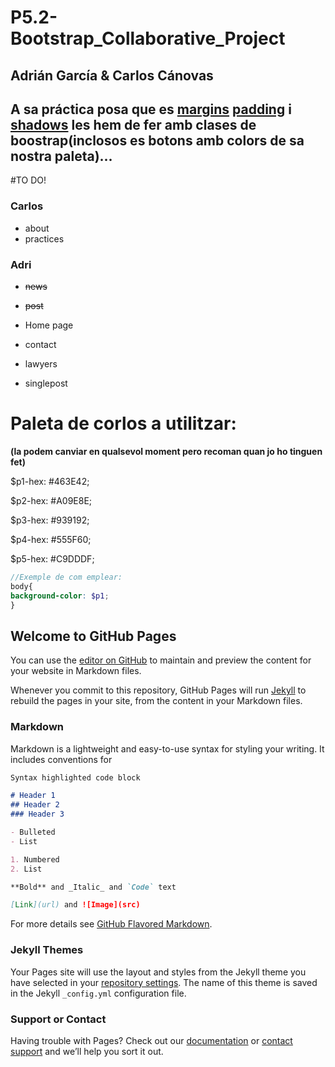 # P5.2-Bootstrap_Collaborative_Project
## Adrián García & Carlos Cánovas

## A sa práctica posa que es [margins](https://getbootstrap.com/docs/4.4/utilities/spacing/ "Spacing boostrap") [padding](https://www.w3schools.com/bootstrap4/bootstrap_utilities.asp "Resum w3") i [shadows](https://getbootstrap.com/docs/4.4/utilities/shadows/ "Shadows boostrap") les hem de fer amb clases de boostrap(inclosos es botons amb colors de sa nostra paleta)...


#TO DO!
### Carlos
* about
* practices


### Adri
* ~~news~~
* ~~post~~
* Home page
* contact
* lawyers


* singlepost

# Paleta de corlos a utilitzar: 
**(la podem canviar en qualsevol moment pero recoman quan jo ho tinguen fet)**

$p1-hex: #463E42;

$p2-hex: #A09E8E;

$p3-hex: #939192;

$p4-hex: #555F60;

$p5-hex: #C9DDDF;

```scss
//Exemple de com emplear:
body{
background-color: $p1;
}

```

## Welcome to GitHub Pages

You can use the [editor on GitHub](https://github.com/carlos-canovas/P5.2-Bootstrap_Collaborative_Project/edit/master/README.md) to maintain and preview the content for your website in Markdown files.

Whenever you commit to this repository, GitHub Pages will run [Jekyll](https://jekyllrb.com/) to rebuild the pages in your site, from the content in your Markdown files.

### Markdown

Markdown is a lightweight and easy-to-use syntax for styling your writing. It includes conventions for

```markdown
Syntax highlighted code block

# Header 1
## Header 2
### Header 3

- Bulleted
- List

1. Numbered
2. List

**Bold** and _Italic_ and `Code` text

[Link](url) and ![Image](src)
```

For more details see [GitHub Flavored Markdown](https://guides.github.com/features/mastering-markdown/).

### Jekyll Themes

Your Pages site will use the layout and styles from the Jekyll theme you have selected in your [repository settings](https://github.com/carlos-canovas/P5.2-Bootstrap_Collaborative_Project/settings). The name of this theme is saved in the Jekyll `_config.yml` configuration file.

### Support or Contact

Having trouble with Pages? Check out our [documentation](https://help.github.com/categories/github-pages-basics/) or [contact support](https://github.com/contact) and we’ll help you sort it out.

